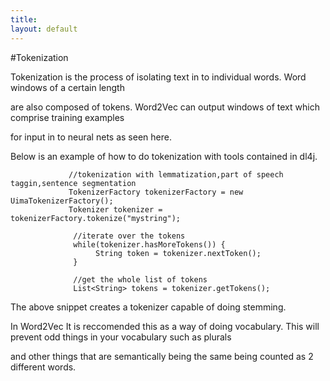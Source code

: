 ```yaml
---
title: 
layout: default
---
```



#Tokenization


Tokenization is the process of isolating text in to individual words. Word windows of a certain length

are also composed of tokens. Word2Vec can output windows of text which comprise training examples

for input in to neural nets as seen here.


Below is an example of how to do tokenization with tools contained in dl4j.


                 
                 //tokenization with lemmatization,part of speech taggin,sentence segmentation
                 TokenizerFactory tokenizerFactory = new UimaTokenizerFactory();
                 Tokenizer tokenizer = tokenizerFactory.tokenize("mystring");

                  //iterate over the tokens
                  while(tokenizer.hasMoreTokens()) {
                  	   String token = tokenizer.nextToken();
                  }
                  
                  //get the whole list of tokens
                  List<String> tokens = tokenizer.getTokens();



The above snippet creates a tokenizer capable of doing stemming.

In Word2Vec It is reccomended this as a way of doing vocabulary. This will prevent odd things in your vocabulary such as plurals

and other things that are semantically being the same being counted as 2 different words.


